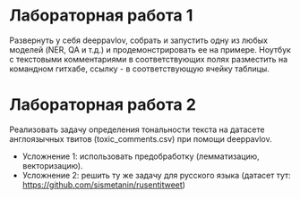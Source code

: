 # Лабораторная работа 1

Развернуть у себя deeppavlov, собрать и запустить одну из любых моделей (NER, QA и т.д.) и продемонстрировать ее на примере. Ноутбук с текстовыми комментариями в соответствующих полях разместить на командном гитхабе, ссылку - в соответствующую ячейку таблицы. 

# Лабораторная работа 2
Реализовать задачу определения тональности текста на датасете англоязычных твитов (toxic_comments.csv) при помощи deeppavlov. 
- Усложнение 1: использовать предобработку (лемматизацию, векторизацию). 
- Усложнение 2: решить ту же задачу для русского языка (датасет тут: https://github.com/sismetanin/rusentitweet)

